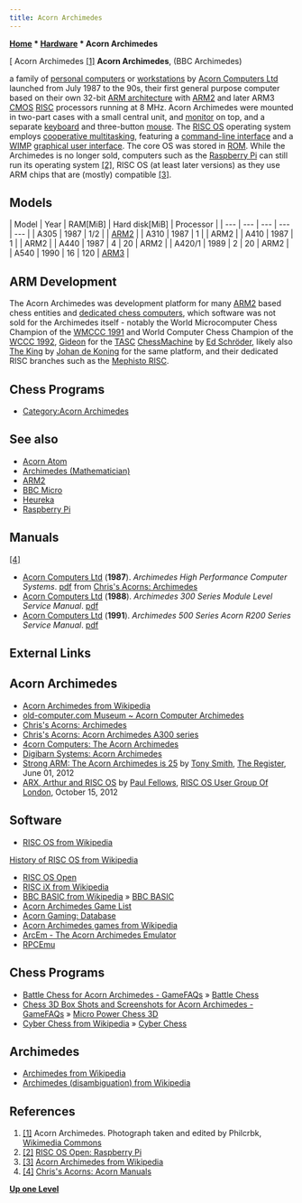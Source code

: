 ```yaml
---
title: Acorn Archimedes
---
```

**[Home](Home "Home") * [Hardware](Hardware "Hardware") * Acorn Archimedes**

\[ Acorn Archimedes <a id="cite-note-1" href="#cite-ref-1">[1]</a>
**Acorn Archimedes**, (BBC Archimedes)

a family of [personal computers](https://en.wikipedia.org/wiki/Personal_computer) or [workstations](https://en.wikipedia.org/wiki/Workstation) by [Acorn Computers Ltd](index.php?title=Acorn_Computers_Ltd&action=edit&redlink=1 "Acorn Computers Ltd (page does not exist)") launched from July 1987 to the 90s, their first general purpose computer based on their own 32-bit [ARM architecture](https://en.wikipedia.org/wiki/List_of_ARM_microarchitectures) with [ARM2](ARM2 "ARM2") and later ARM3 [CMOS](https://en.wikipedia.org/wiki/CMOS) [RISC](https://en.wikipedia.org/wiki/Reduced_instruction_set_computing) processors running at 8 MHz. Acorn Archimedes were mounted in two-part cases with a small central unit, and [monitor](https://en.wikipedia.org/wiki/Computer_monitor) on top, and a separate [keyboard](https://en.wikipedia.org/wiki/Computer_keyboard) and three-button [mouse](https://en.wikipedia.org/wiki/Computer_mouse). The [RISC OS](https://en.wikipedia.org/wiki/RISC_OS) operating system employs [cooperative multitasking](https://en.wikipedia.org/wiki/Cooperative_multitasking), featuring a [command-line interface](https://en.wikipedia.org/wiki/Command-line_interface) and a [WIMP](<https://en.wikipedia.org/wiki/WIMP_(computing)>) [graphical user interface](https://en.wikipedia.org/wiki/Graphical_user_interface). The core OS was stored in [ROM](Memory#ROM "Memory"). While the Archimedes is no longer sold, computers such as the [Raspberry Pi](Raspberry_Pi "Raspberry Pi") can still run its operating system <a id="cite-note-2" href="#cite-ref-2">[2]</a>, RISC OS (at least later versions) as they use ARM chips that are (mostly) compatible <a id="cite-note-3" href="#cite-ref-3">[3]</a>.

## Models

|  Model
|  Year
|  RAM\[MiB\]
|  Hard disk\[MiB\]
|  Processor
|
| --- | --- | --- | --- | --- |
|  A305
|  1987
|  1/2
|  | [ARM2](ARM2 "ARM2") |
|  A310
|  1987
|  1
|  |  ARM2
|
|  A410
|  1987
|  1
|  |  ARM2
|
|  A440
|  1987
|  4
|  20
|  ARM2
|
|  A420/1
|  1989
|  2
|  20
|  ARM2
|
|  A540
|  1990
|  16
|  120
| [ARM3](ARM2 "ARM2") |

## ARM Development

The Acorn Archimedes was development platform for many [ARM2](ARM2 "ARM2") based chess entities and [dedicated chess computers](Dedicated_Chess_Computers "Dedicated Chess Computers"), which software was not sold for the Archimedes itself - notably the World Microcomputer Chess Champion of the [WMCCC 1991](WMCCC_1991 "WMCCC 1991") and World Computer Chess Champion of the [WCCC 1992](WCCC_1992 "WCCC 1992"), [Gideon](Gideon "Gideon") for the [TASC](TASC "TASC") [ChessMachine](ChessMachine "ChessMachine") by [Ed Schröder](Ed_Schroder "Ed Schroder"), likely also [The King](The_King "The King") by [Johan de Koning](Johan_de_Koning "Johan de Koning") for the same platform, and their dedicated RISC branches such as the [Mephisto RISC](Mephisto_RISC "Mephisto RISC").

## Chess Programs

- [Category:Acorn Archimedes](Category:Acorn_Archimedes "Category:Acorn Archimedes")

## See also

- [Acorn Atom](Acorn_Atom "Acorn Atom")
- [Archimedes (Mathematician)](Mathematician#Archimedes "Mathematician")
- [ARM2](ARM2 "ARM2")
- [BBC Micro](BBC_Micro "BBC Micro")
- [Heureka](Heureka "Heureka")
- [Raspberry Pi](Raspberry_Pi "Raspberry Pi")

## Manuals

<a id="cite-note-4" href="#cite-ref-4">[4]</a>

- [Acorn Computers Ltd](index.php?title=Acorn_Computers_Ltd&action=edit&redlink=1 "Acorn Computers Ltd (page does not exist)") (**1987**). *Archimedes High Performance Computer Systems*. [pdf](http://chrisacorns.computinghistory.org.uk/docs/Acorn/Brochures/Acorn_APP118_ArchimedesJun87.pdf) from [Chris's Acorns: Archimedes](http://chrisacorns.computinghistory.org.uk/Computers/Archimedes.html)
- [Acorn Computers Ltd](index.php?title=Acorn_Computers_Ltd&action=edit&redlink=1 "Acorn Computers Ltd (page does not exist)") (**1988**).  *Archimedes 300 Series Module Level Service Manual*. [pdf](http://chrisacorns.computinghistory.org.uk/docs/Acorn/Manuals/Acorn_A300_SM.pdf)
- [Acorn Computers Ltd](index.php?title=Acorn_Computers_Ltd&action=edit&redlink=1 "Acorn Computers Ltd (page does not exist)") (**1991**). *Archimedes 500 Series Acorn R200 Series Service Manual*. [pdf](http://chrisacorns.computinghistory.org.uk/docs/Acorn/Manuals/Acorn_A500R200SM.pdf)

## External Links

## Acorn Archimedes

- [Acorn Archimedes from Wikipedia](https://en.wikipedia.org/wiki/Acorn_Archimedes)
- [old-computer.com Museum ~ Acorn Computer Archimedes](http://www.old-computers.com/museum/computer.asp?c=75)
- [Chris's Acorns: Archimedes](http://chrisacorns.computinghistory.org.uk/Computers/Archimedes.html)
- [Chris's Acorns: Acorn Archimedes A300 series](http://chrisacorns.computinghistory.org.uk/Computers/A300.html)
- [4corn Computers: The Acorn Archimedes](http://www.4corn.co.uk/archimedes.php)
- [Digibarn Systems: Acorn Archimedes](http://www.digibarn.com/collections/systems/acorn-archimedes/)
- [Strong ARM: The Acorn Archimedes is 25](http://www.theregister.co.uk/2012/06/01/acorn_archimedes_is_25_years_old/) by [Tony Smith](http://www.theregister.co.uk/Author/2859), [The Register](https://en.wikipedia.org/wiki/The_Register), June 01, 2012
- [ARX, Arthur and RISC OS](http://rougol.jellybaby.net/meetings/2012/PaulFellows/index.html) by [Paul Fellows](http://rougol.jellybaby.net/meetings/2012/oct.html), [RISC OS User Group Of London](http://www.rougol.jellybaby.net/), October 15, 2012

## Software

- [RISC OS from Wikipedia](https://en.wikipedia.org/wiki/RISC_OS)

[History of RISC OS from Wikipedia](https://en.wikipedia.org/wiki/History_of_RISC_OS)

- [RISC OS Open](https://www.riscosopen.org/content/)
- [RISC iX from Wikipedia](https://en.wikipedia.org/wiki/RISC_iX)
- [BBC BASIC from Wikipedia](https://en.wikipedia.org/wiki/BBC_BASIC) » [BBC BASIC](Basic#BBC "Basic")
- [Acorn Archimedes Game List](http://glacoras.net16.net/archimedes.html)
- [Acorn Gaming: Database](http://www.acorn-gaming.org.uk/index.php3?p=Database/DB1)
- [Acorn Archimedes games from Wikipedia](https://en.wikipedia.org/wiki/Category:Acorn_Archimedes_games)
- [ArcEm - The Acorn Archimedes Emulator](http://arcem.sourceforge.net/)
- [RPCEmu](http://www.marutan.net/rpcemuspoon/)

## Chess Programs

- [Battle Chess for Acorn Archimedes - GameFAQs](http://www.gamefaqs.com/arch/971710-battle-chess) » [Battle Chess](Battle_Chess "Battle Chess")
- [Chess 3D Box Shots and Screenshots for Acorn Archimedes - GameFAQs](http://www.gamefaqs.com/arch/971486-chess-3d/images) » [Micro Power Chess 3D](index.php?title=Micro_Power_Chess&action=edit&redlink=1 "Micro Power Chess (page does not exist)")
- [Cyber Chess from Wikipedia](https://en.wikipedia.org/wiki/Cyber_Chess) » [Cyber Chess](Cyber_Chess "Cyber Chess")

## Archimedes

- [Archimedes from Wikipedia](https://en.wikipedia.org/wiki/Archimedes)
- [Archimedes (disambiguation) from Wikipedia](<https://en.wikipedia.org/wiki/Archimedes_(disambiguation)>)

## References

1. <a id="cite-ref-1" href="#cite-note-1">[1]</a> Acorn Archimedes. Photograph taken and edited by Philcrbk, [Wikimedia Commons](https://de.wikipedia.org/wiki/Wikimedia_Commons)
1. <a id="cite-ref-2" href="#cite-note-2">[2]</a> [RISC OS Open: Raspberry Pi](https://www.riscosopen.org/content/downloads/raspberry-pi)
1. <a id="cite-ref-3" href="#cite-note-3">[3]</a> [Acorn Archimedes from Wikipedia](https://en.wikipedia.org/wiki/Acorn_Archimedes)
1. <a id="cite-ref-4" href="#cite-note-4">[4]</a> [Chris's Acorns: Acorn Manuals](http://chrisacorns.computinghistory.org.uk/docs/Acorn/Manuals/Manuals.html)

**[Up one Level](Hardware "Hardware")**

